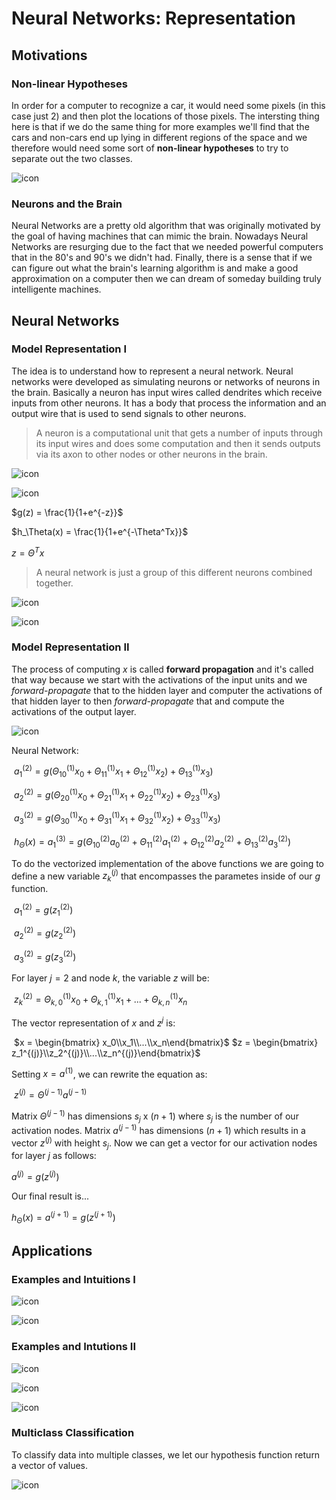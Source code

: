 # Neural Networks: Representation

## Motivations

### Non-linear Hypotheses

In order for a computer to recognize a car, it would need some pixels (in this case just 2) and then plot the locations of those pixels. The intersting thing here is that if we do the same thing for more examples we'll find that the cars and non-cars end up lying in different regions of the space and we therefore would need some sort of **non-linear hypotheses** to try to separate out the two classes. 

![icon](images/Non-linearHypotheses.png)



### Neurons and the Brain

Neural Networks are a pretty old algorithm that was originally motivated by the goal of having machines that can mimic the brain. Nowadays Neural Networks are resurging due to the fact that we needed powerful computers that in the 80's and 90's we didn't had. Finally, there is a sense that if we can figure out what the brain's learning algorithm is and make a good approximation on a computer then we can dream of someday building truly intelligente machines. 

## Neural Networks

### Model Representation I

The idea is to understand how to represent a neural network. Neural networks were developed as simulating neurons or networks of neurons in the brain. Basically a neuron has input wires called dendrites which receive inputs from other neurons. It has a body that process the information and an output wire that is used to send signals to other neurons. 

> A neuron is a computational unit that gets a number of inputs through its input wires and does some computation and then it sends outputs via its axon to other nodes or other neurons in the brain. 

![icon](images/NeuronInTheBrain.png)

![icon](images/NeuronModel-LogisticUnit.png)

$g(z) = \frac{1}{1+e^{-z}}$ 

$h_\Theta(x) = \frac{1}{1+e^{-\Theta^Tx}}$

$z=\Theta^Tx$

> A neural network is just a group of this different neurons combined together. 

![icon](images/NeuralNetwork.png)

![icon](images/NeuralNetwork-II.png)

### Model Representation II

The process of computing $x$ is called **forward propagation** and it's called that way because we start with the activations of the input units and we *forward-propagate* that to the hidden layer and computer the activations of that hidden layer to then *forward-propagate* that and compute the activations of the output layer. 

![icon](images/ForwardPropagation.png)

Neural Network:

​	$a_1^{(2)} = g(\Theta_{10}^{(1)}x_0 + \Theta_{11}^{(1)}x_1 + \Theta_{12}^{(1)}x_2) + \Theta_{13}^{(1)}x_3)$

​	$a_2^{(2)} = g(\Theta_{20}^{(1)}x_0 + \Theta_{21}^{(1)}x_1 + \Theta_{22}^{(1)}x_2) + \Theta_{23}^{(1)}x_3)$

​	$a_3^{(2)} = g(\Theta_{30}^{(1)}x_0 + \Theta_{31}^{(1)}x_1 + \Theta_{32}^{(1)}x_2) + \Theta_{33}^{(1)}x_3)$

​	$h_\Theta(x) = a_1^{(3)} = g(\Theta^{(2)}_{10}a_0^{(2)} + \Theta^{(2)}_{11}a_1^{(2)} + \Theta^{(2)}_{12}a_2^{(2)} + \Theta^{(2)}_{13}a_3^{(2)})$

To do the vectorized implementation of the above functions we are going to define a new variable $z_k^{(j)}$ that encompasses the parametes inside of our $g$ function. 

​	$a_1^{(2)} = g(z_1^{(2)})$

​	$a_2^{(2)} = g(z_2^{(2)})$

​	$a_3^{(2)} = g(z_3^{(2)})$

For layer $j=2$ and node $k$, the variable $z$ will be: 

​	$z_k^{(2)} = \Theta_{k,0}^{(1)}x_0 + \Theta_{k,1}^{(1)}x_1 + ... + \Theta_{k,n}^{(1)}x_n$

The vector representation of $x$ and $z^j$ is: 

​	$x = \begin{bmatrix} x_0\\x_1\\...\\x_n\end{bmatrix}$ 	$z = \begin{bmatrix} z_1^{(j)}\\z_2^{(j)}\\...\\z_n^{(j)}\end{bmatrix}$

Setting $x=a^{(1)}$, we can rewrite the equation as: 

​	$z^{(j)} = \Theta^{(j-1)}a^{(j-1)}$

Matrix $\Theta^{(j-1)}$ has dimensions $s_j$ x $(n+1)$ where $s_j$ is the number of our activation nodes. Matrix $a^{(j-1)}$ has dimensions $(n+1)$ which results in a vector $z^{(j)}$ with height $s_j$. Now we can get a vector for our activation nodes for layer $j$ as follows: 

$a^{(j)} = g(z^{(j)})$ 

Our final result is...

$h_\Theta(x)=a^{(j+1)}=g(z^{(j+1)})$

## Applications

### Examples and Intuitions I

![icon](images/AND-function-nn.png)

![icon](images/OR-function-nn.png)

### Examples and Intutions II

![icon](images/NOT-function-nn.png)

![icon](images/NOT(X1)ANDNOT(X2).png)

![icon](images/XNOR-function-nn.png)

### Multiclass Classification

To classify data into multiple classes, we let our hypothesis function return a vector of values. 

![icon](images/MultipleClassification-OneVsAll.png)













